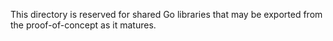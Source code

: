 This directory is reserved for shared Go libraries that may be exported from the proof-of-concept as it matures.
